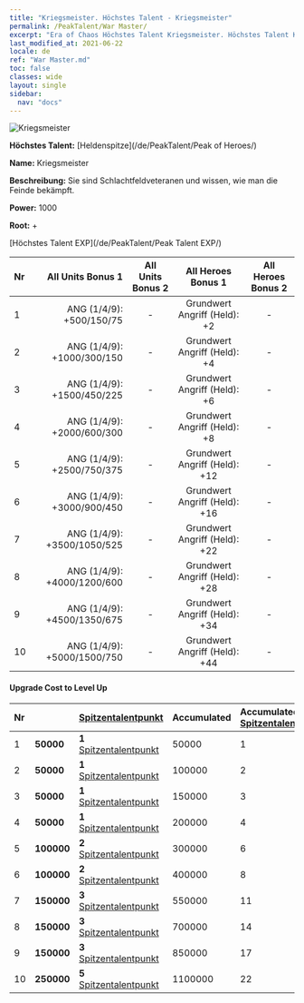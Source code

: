 ```yaml
---
title: "Kriegsmeister. Höchstes Talent - Kriegsmeister"
permalink: /PeakTalent/War Master/
excerpt: "Era of Chaos Höchstes Talent Kriegsmeister. Höchstes Talent Kriegsmeister. Kriegsmeister"
last_modified_at: 2021-06-22
locale: de
ref: "War Master.md"
toc: false
classes: wide
layout: single
sidebar:
  nav: "docs"
---
```


  ![Kriegsmeister](/images/pt/talent_1001.png)

  **Höchstes Talent:** [Heldenspitze](/de/PeakTalent/Peak of Heroes/)

  **Name:** Kriegsmeister

  **Beschreibung:** Sie sind Schlachtfeldveteranen und wissen, wie man die Feinde bekämpft.

  **Power:** 1000

  **Root:** +

  [Höchstes Talent EXP](/de/PeakTalent/Peak Talent EXP/)

  | Nr | All Units Bonus 1 | All Units Bonus 2 | All Heroes Bonus 1 | All Heroes Bonus 2 |
  |:---|--------------:|:-------------:|:-------------:|:-------------:|
  | 1 | ANG (1/4/9): +500/150/75 | - | Grundwert Angriff (Held): +2 | - |
  | 2 | ANG (1/4/9): +1000/300/150 | - | Grundwert Angriff (Held): +4 | - |
  | 3 | ANG (1/4/9): +1500/450/225 | - | Grundwert Angriff (Held): +6 | - |
  | 4 | ANG (1/4/9): +2000/600/300 | - | Grundwert Angriff (Held): +8 | - |
  | 5 | ANG (1/4/9): +2500/750/375 | - | Grundwert Angriff (Held): +12 | - |
  | 6 | ANG (1/4/9): +3000/900/450 | - | Grundwert Angriff (Held): +16 | - |
  | 7 | ANG (1/4/9): +3500/1050/525 | - | Grundwert Angriff (Held): +22 | - |
  | 8 | ANG (1/4/9): +4000/1200/600 | - | Grundwert Angriff (Held): +28 | - |
  | 9 | ANG (1/4/9): +4500/1350/675 | - | Grundwert Angriff (Held): +34 | - |
  | 10 | ANG (1/4/9): +5000/1500/750 | - | Grundwert Angriff (Held): +44 | - |


#### Upgrade Cost to Level Up

  | Nr | <i class="fas fa-coins"/> | [Spitzentalentpunkt](/ItemsDE/con_934/) | Accumulated <i class="fas fa-coins"/> | Accumulated [Spitzentalentpunkt](/ItemsDE/con_934/) |
  |:---|:--------------|:-------------|:-------------|:-------------|
  | 1 | **50000** | **1** [Spitzentalentpunkt](/ItemsDE/con_934/) | 50000 | 1 |
  | 2 | **50000** | **1** [Spitzentalentpunkt](/ItemsDE/con_934/) | 100000 | 2 |
  | 3 | **50000** | **1** [Spitzentalentpunkt](/ItemsDE/con_934/) | 150000 | 3 |
  | 4 | **50000** | **1** [Spitzentalentpunkt](/ItemsDE/con_934/) | 200000 | 4 |
  | 5 | **100000** | **2** [Spitzentalentpunkt](/ItemsDE/con_934/) | 300000 | 6 |
  | 6 | **100000** | **2** [Spitzentalentpunkt](/ItemsDE/con_934/) | 400000 | 8 |
  | 7 | **150000** | **3** [Spitzentalentpunkt](/ItemsDE/con_934/) | 550000 | 11 |
  | 8 | **150000** | **3** [Spitzentalentpunkt](/ItemsDE/con_934/) | 700000 | 14 |
  | 9 | **150000** | **3** [Spitzentalentpunkt](/ItemsDE/con_934/) | 850000 | 17 |
  | 10 | **250000** | **5** [Spitzentalentpunkt](/ItemsDE/con_934/) | 1100000 | 22 |
